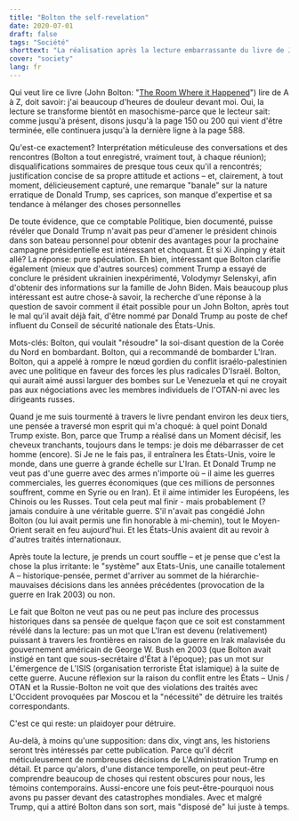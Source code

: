 ```yaml
---
title: "Bolton the self-revelation"
date: 2020-07-01
draft: false
tags: "Société"
shorttext: "La réalisation après la lecture embarrassante du livre de John Bolton: bon que Trump s'est débarrassé de cet homme à temps."
cover: "society"
lang: fr
---
```


Qui veut lire ce livre (John Bolton: "[The Room Where it Happened](https://www.simonandschuster.com/books/The-Room-Where-It-Happened/John-Bolton/9781982148034 "The Room Where It Happened")") lire de A à Z, doit savoir: j'ai beaucoup d'heures de douleur devant moi. Oui, la lecture se transforme bientôt en masochisme-parce que le lecteur sait: comme jusqu'à présent, disons jusqu'à la page 150 ou 200 qui vient d'être terminée, elle continuera jusqu'à la dernière ligne à la page 588.

Qu'est-ce exactement? Interprétation méticuleuse des conversations et des rencontres (Bolton a tout enregistré, vraiment tout, à chaque réunion); disqualifications sommaires de presque tous ceux qu'il a rencontrés; justification concise de sa propre attitude et actions – et, clairement, à tout moment, délicieusement capturé, une remarque "banale" sur la nature erratique de Donald Trump, ses caprices, son manque d'expertise et sa tendance à mélanger des choses personnelles

De toute évidence, que ce comptable Politique, bien documenté, puisse révéler que Donald Trump n'avait pas peur d'amener le président chinois dans son bateau personnel pour obtenir des avantages pour la prochaine campagne présidentielle est intéressant et choquant. Et si Xi Jinping y était allé? La réponse: pure spéculation. Eh bien, intéressant que Bolton clarifie également (mieux que d'autres sources) comment Trump a essayé de conclure le président ukrainien inexpérimenté, Volodymyr Selenskyi, afin d'obtenir des informations sur la famille de John Biden. Mais beaucoup plus intéressant est autre chose-à savoir, la recherche d'une réponse à la question de savoir comment il était possible pour un John Bolton, après tout le mal qu'il avait déjà fait, d'être nommé par Donald Trump au poste de chef influent du Conseil de sécurité nationale des États-Unis.

Mots-clés: Bolton, qui voulait "résoudre" la soi-disant question de la Corée du Nord en bombardant. Bolton, qui a recommandé de bombarder L'Iran. Bolton, qui a appelé à rompre le nœud gordien du conflit israélo-palestinien avec une politique en faveur des forces les plus radicales D'Israël. Bolton, qui aurait aimé aussi larguer des bombes sur Le Venezuela et qui ne croyait pas aux négociations avec les membres individuels de l'OTAN-ni avec les dirigeants russes.

Quand je me suis tourmenté à travers le livre pendant environ les deux tiers, une pensée a traversé mon esprit qui m'a choqué: à quel point Donald Trump existe. Bon, parce que Trump a réalisé dans un Moment décisif, les cheveux tranchants, toujours dans le temps: je dois me débarrasser de cet homme (encore). Si Je ne le fais pas, il entraînera les États-Unis, voire le monde, dans une guerre à grande échelle sur L'Iran. Et Donald Trump ne veut pas d'une guerre avec des armes n'importe où – il aime les guerres commerciales, les guerres économiques (que ces millions de personnes souffrent, comme en Syrie ou en Iran). Et il aime intimider les Européens, les Chinois ou les Russes. Tout cela peut mal finir - mais probablement (? jamais conduire à une véritable guerre. S'il n'avait pas congédié John Bolton (ou lui avait permis une fin honorable à mi-chemin), tout le Moyen-Orient serait en feu aujourd'hui. Et les États-Unis avaient dit au revoir à d'autres traités internationaux.

Après toute la lecture, je prends un court souffle – et je pense que c'est la chose la plus irritante: le "système" aux Etats-Unis, une canaille totalement A – historique-pensée, permet d'arriver au sommet de la hiérarchie-mauvaises décisions dans les années précédentes (provocation de la guerre en Irak 2003) ou non.

Le fait que Bolton ne veut pas ou ne peut pas inclure des processus historiques dans sa pensée de quelque façon que ce soit est constamment révélé dans la lecture: pas un mot que L'Iran est devenu (relativement) puissant à travers les frontières en raison de la guerre en Irak malavisée du gouvernement américain de George W. Bush en 2003 (que Bolton avait instigé en tant que sous-secrétaire d'État à l'époque); pas un mot sur L'émergence de L'ISIS (organisation terroriste État islamique) à la suite de cette guerre. Aucune réflexion sur la raison du conflit entre les États – Unis / OTAN et la Russie-Bolton ne voit que des violations des traités avec L'Occident provoquées par Moscou et la "nécessité" de détruire les traités correspondants.

C'est ce qui reste: un plaidoyer pour détruire.

Au-delà, à moins qu'une supposition: dans dix, vingt ans, les historiens seront très intéressés par cette publication. Parce qu'il décrit méticuleusement de nombreuses décisions de L'Administration Trump en détail. Et parce qu'alors, d'une distance temporelle, on peut peut-être comprendre beaucoup de choses qui restent obscures pour nous, les témoins contemporains. Aussi-encore une fois peut-être-pourquoi nous avons pu passer devant des catastrophes mondiales. Avec et malgré Trump, qui a attiré Bolton dans son sort, mais "disposé de" lui juste à temps.
